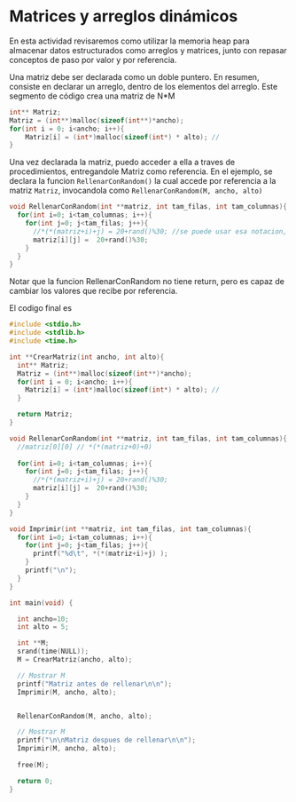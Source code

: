 # Matrices y arreglos dinámicos

En esta actividad revisaremos como utilizar la memoria heap para almacenar datos estructurados como arreglos y matrices, junto con repasar conceptos de paso por valor y por referencia.


Una matriz debe ser declarada como un doble puntero. En resumen, consiste en declarar un arreglo, dentro de los elementos del arreglo. Este segmento de código crea una matriz de  N\*M 

```c
int** Matriz; 
Matriz = (int**)malloc(sizeof(int**)*ancho); 
for(int i = 0; i<ancho; i++){
	Matriz[i] = (int*)malloc(sizeof(int*) * alto); //
}
```

Una vez declarada la matriz, puedo acceder a ella a traves de procedimientos, entregandole Matriz como referencia. En el ejemplo, se declara la funcion `RellenarConRandom()` la cual accede por referencia a la matriz `Matriz`, invocandola como `RellenarConRandom(M, ancho, alto)`

```c
void RellenarConRandom(int **matriz, int tam_filas, int tam_columnas){
  for(int i=0; i<tam_columnas; i++){
    for(int j=0; j<tam_filas; j++){
      //*(*(matriz+i)+j) = 20+rand()%30; //se puede usar esa notacion, son equivalentes
      matriz[i][j] =  20+rand()%30;
    }
  }
}

```
Notar que la funcion RellenarConRandom no tiene return, pero es capaz de cambiar los valores que recibe por referencia.



El codigo final es
```c
#include <stdio.h>
#include <stdlib.h> 
#include <time.h>

int **CrearMatriz(int ancho, int alto){
  int** Matriz;
  Matriz = (int**)malloc(sizeof(int**)*ancho);
  for(int i = 0; i<ancho; i++){
    Matriz[i] = (int*)malloc(sizeof(int*) * alto); //
  }

  return Matriz;
}

void RellenarConRandom(int **matriz, int tam_filas, int tam_columnas){
  //matriz[0][0] // *(*(matriz+0)+0)
  
  for(int i=0; i<tam_columnas; i++){
    for(int j=0; j<tam_filas; j++){
      //*(*(matriz+i)+j) = 20+rand()%30;
      matriz[i][j] =  20+rand()%30;
    }
  }
}

void Imprimir(int **matriz, int tam_filas, int tam_columnas){
  for(int i=0; i<tam_columnas; i++){
    for(int j=0; j<tam_filas; j++){
      printf("%d\t", *(*(matriz+i)+j) );
    }
    printf("\n");
  }
}

int main(void) {

  int ancho=10;
  int alto = 5;

  int **M;
  srand(time(NULL));
  M = CrearMatriz(ancho, alto);

  // Mostrar M
  printf("Matriz antes de rellenar\n\n");
  Imprimir(M, ancho, alto);


  RellenarConRandom(M, ancho, alto);

  // Mostrar M
  printf("\n\nMatriz despues de rellenar\n\n");
  Imprimir(M, ancho, alto);
 
  free(M);

  return 0;
}
```
